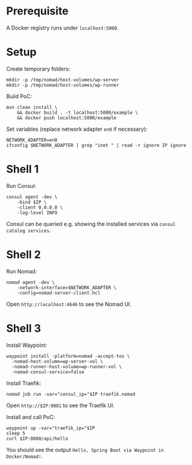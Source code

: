 # Prerequisite

A Docker registry runs under `localhost:5000`.

# Setup

Create temporary folders:

```
mkdir -p /tmp/nomad/host-volumes/wp-server
mkdir -p /tmp/nomad/host-volumes/wp-runner
```

Build PoC:

```
mvn clean install \
    && docker build . -t localhost:5000/example \
    && docker push localhost:5000/example
```

Set variables (replace network adapter `en0` if necessary):

```
NETWORK_ADAPTER=en0
ifconfig $NETWORK_ADAPTER | grep "inet " | read -r ignore IP ignore
```

# Shell 1

Run Consul:

```
consul agent -dev \
    -bind $IP \
    -client 0.0.0.0 \
    -log-level INFO
```

Consul can be queried e.g. showing the installed services via `consul catalog services`.

# Shell 2

Run Nomad:

```
nomad agent -dev \
    -network-interface=$NETWORK_ADAPTER \
    -config=nomad-server-client.hcl
```

Open `http://localhost:4646` to see the Nomad UI.

# Shell 3

Install Waypoint:

```
waypoint install -platform=nomad -accept-tos \
  -nomad-host-volume=wp-server-vol \
  -nomad-runner-host-volume=wp-runner-vol \
  -nomad-consul-service=false
```

Install Traefik:

```
nomad job run -var="consul_ip="$IP traefik.nomad
```

Open `http://$IP:8081` to see the Traefik UI.

Install and call PoC:

```
waypoint up -var="traefik_ip="$IP
sleep 5
curl $IP:8080/api/hello
```

You should see the output `Hello, Spring Boot via Waypoint in Docker/Nomad!`.